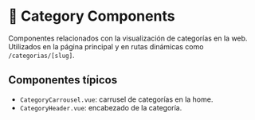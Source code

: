 # 📁 Category Components

Componentes relacionados con la visualización de categorías en la web. Utilizados en la página principal y en rutas dinámicas como `/categorias/[slug]`.

## Componentes típicos

- `CategoryCarrousel.vue`: carrusel de categorías en la home.
- `CategoryHeader.vue`: encabezado de la categoría.
